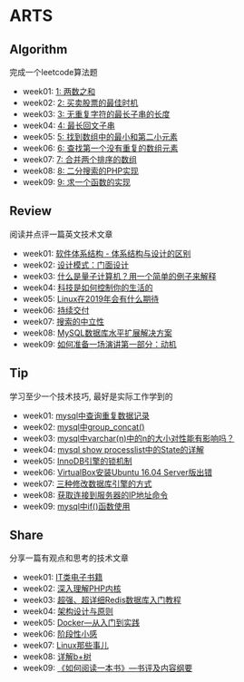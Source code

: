 # ARTS 

## Algorithm
完成一个leetcode算法题

+ week01: [1: 两数之和](https://github.com/volicano/arts/blob/master/week01/a_twoSum.md)
+ week02: [2: 买卖股票的最佳时机](https://github.com/volicano/arts/blob/master/week02/a_maxProfit.md)
+ week03: [3: 无重复字符的最长子串的长度](https://github.com/volicano/arts/blob/master/week03/a_lengthOfLongestSubstring.md)
+ week04: [4: 最长回文子串](https://github.com/volicano/arts/blob/master/week04/a_longestPalindrome.md)
+ week05: [5: 找到数组中的最小和第二小元素](https://github.com/volicano/arts/blob/master/week05/a_find2Smallest.md)
+ week06: [6: 查找第一个没有重复的数组元素](https://github.com/volicano/arts/blob/master/week06/a_firstNonRepeating.md)
+ week07: [7: 合并两个排序的数组](https://github.com/volicano/arts/blob/master/week07/a_mergeArrays.md)
+ week08: [8: 二分搜索的PHP实现](https://github.com/volicano/arts/blob/master/week08/a_binary_Search.md)
+ week09: [9: 求一个函数的实现](https://github.com/volicano/arts/blob/master/week09/a_function.md)


## Review
阅读并点评一篇英文技术文章

+ week01: [软件体系结构 - 体系结构与设计的区别](https://github.com/volicano/arts/blob/master/week01/r_software-architecture.md)
+ week02: [设计模式：门面设计](https://github.com/volicano/arts/blob/master/week02/r_the_facade_pattern.md)
+ week03: [什么是量子计算机？用一个简单的例子来解释](https://github.com/volicano/arts/blob/master/week03/r_what_quantum_computer.md)
+ week04: [科技是如何控制你的生活的](https://github.com/volicano/arts/blob/master/week04/r_technology_and_life.md)
+ week05: [Linux在2019年会有什么期待](https://github.com/volicano/arts/blob/master/week05/r_2019_linux.md)
+ week06: [持续交付](https://github.com/volicano/arts/blob/master/week06/r_continuous_delivery.md)
+ week07: [搜索的中立性](https://github.com/volicano/arts/blob/master/week07/r_Search_Neutrality.md)
+ week08: [MySQL数据库水平扩展解决方案](https://github.com/volicano/arts/blob/master/week08/r_Horizontal_Scaling.md)
+ week09: [如何准备一场演讲第一部分：动机](https://github.com/volicano/arts/blob/master/week09/r_how_preparing_tech_talk.md)


## Tip
学习至少一个技术技巧, 最好是实际工作学到的

+ week01: [mysql中查询重复数据记录](https://github.com/volicano/arts/blob/master/week01/t_repeatdata.md)
+ week02: [mysql中group_concat()](https://github.com/volicano/arts/blob/master/week02/t_group_concat.md) 
+ week03: [mysql中varchar(n)中的n的大小对性能有影响吗？](https://github.com/volicano/arts/blob/master/week03/t_mysql_varchar.md) 
+ week04: [mysql show processlist中的State的详解](https://github.com/volicano/arts/blob/master/week04/t_mysql_show_processlist.md) 
+ week05: [InnoDB引擎的锁机制](https://github.com/volicano/arts/blob/master/week05/t_mysql_innodb_lock.md) 
+ week06: [VirtualBox安装Ubuntu 16.04 Server版出错](https://github.com/volicano/arts/blob/master/week06/t_install_ubuntu.md) 
+ week07: [三种修改数据库引擎的方式](https://github.com/volicano/arts/blob/master/week07/t_mysql_engine.md) 
+ week08: [获取连接到服务器的IP地址命令](https://github.com/volicano/arts/blob/master/week08/t_find_client_ip.md) 
+ week09: [mysql中if()函数使用](https://github.com/volicano/arts/blob/master/week09/t_mysql_if.md) 


## Share
分享一篇有观点和思考的技术文章

+ week01: [IT类电子书籍](https://github.com/volicano/arts/blob/master/week01/s_ebookWebsite.md) 
+ week02: [深入理解PHP内核](https://github.com/volicano/arts/blob/master/week02/s_think_php_internals.md) 
+ week03: [超强、超详细Redis数据库入门教程](https://github.com/volicano/arts/blob/master/week03/s_redis.md) 
+ week04: [架构设计与原则](https://github.com/volicano/arts/blob/master/week04/s_architectural_design_principles.md) 
+ week05: [Docker—从入门到实践](https://github.com/volicano/arts/blob/master/week05/s_docker.md) 
+ week06: [阶段性小感](https://github.com/volicano/arts/blob/master/week06/s_feel.md) 
+ week07: [Linux那些事儿](https://github.com/volicano/arts/blob/master/week07/s_linux.md) 
+ week08: [详解b+树](https://github.com/volicano/arts/blob/master/week08/s_btree.md) 
+ week09: [《如何阅读一本书》—书评及内容纲要](https://github.com/volicano/arts/blob/master/week09/s_how_reading.md) 
